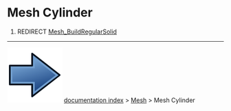 # Mesh Cylinder
1.  REDIRECT [Mesh_BuildRegularSolid](Mesh_BuildRegularSolid.md)



---
![](images/Button_right.svg) [documentation index](../README.md) > [Mesh](Mesh_Workbench.md) > Mesh Cylinder
